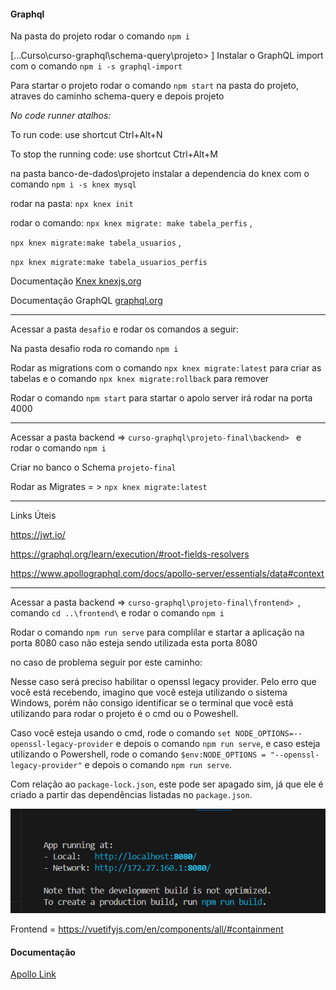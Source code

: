 #### Graphql

Na pasta do projeto rodar o comando `npm i`

[...Curso\curso-graphql\schema-query\projeto>
]
Instalar o GraphQL import com o comando  `npm i -s graphql-import`

Para startar o projeto rodar o comando `npm start` na pasta do projeto, atraves do caminho schema-query e depois projeto 

*No code runner atalhos:* 

To run code:
use shortcut Ctrl+Alt+N

To stop the running code:
use shortcut Ctrl+Alt+M

na pasta banco-de-dados\projeto instalar a dependencia do knex com o comando `npm i -s knex mysql`

rodar na pasta: `npx knex init`

rodar o comando: `npx knex migrate: make tabela_perfis` ,

`npx knex migrate:make tabela_usuarios` ,

`npx knex migrate:make tabela_usuarios_perfis`

Documentação [Knex knexjs.org](https://knexjs.org/guide/)

Documentação GraphQL [graphql.org](https://graphql.org/learn/)

--------------------

Acessar a pasta `desafio` e rodar os comandos a seguir: 

Na pasta desafio roda ro comando `npm i`

Rodar as migrations com o comando `npx knex migrate:latest` para criar as tabelas e o comando `npx knex migrate:rollback` para remover

Rodar o comando `npm start` para startar o apolo server irá rodar na porta 4000

----------------------------------------------------------------

Acessar a pasta backend => `curso-graphql\projeto-final\backend> ` e rodar o comando `npm i`

Criar no banco o Schema `projeto-final` 

Rodar as Migrates = > `npx knex migrate:latest`

----------------------------------------------------------------
Links Úteis

https://jwt.io/

https://graphql.org/learn/execution/#root-fields-resolvers

https://www.apollographql.com/docs/apollo-server/essentials/data#context

--------------------------------------------------------------------

Acessar a pasta backend => `curso-graphql\projeto-final\frontend> `, comando `cd ..\frontend\` e rodar o comando `npm i`

Rodar o comando `npm run serve` para complilar e startar a aplicação na porta 8080 caso não esteja sendo utilizada esta porta 8080

no caso de problema seguir por este caminho:

Nesse caso será preciso habilitar o openssl legacy provider.  Pelo erro que você está recebendo, imagino que você esteja utilizando o sistema Windows, porém não consigo identificar se o terminal que você está utilizando para rodar o projeto é o cmd ou o Poweshell.

Caso você esteja usando o cmd, rode o comando `set NODE_OPTIONS=--openssl-legacy-provider` e  depois o comando `npm run serve`, e caso esteja utilizando o Powershell, rode o comando `$env:NODE_OPTIONS = "--openssl-legacy-provider"` e depois o comando `npm run serve`.

Com relação ao `package-lock.json`, este pode ser apagado sim, já que ele é criado a partir das dependências listadas no `package.json`.

![alt text](image.png)

Frontend = https://vuetifyjs.com/en/components/all/#containment


#### Documentação

[Apollo Link](https://www.apollographql.com/docs/react/api/link/introduction)